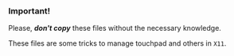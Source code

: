 ### **Important!**

Please, ***don't copy*** these files without the necessary knowledge.

These files are some tricks to manage touchpad and others in `X11`.
